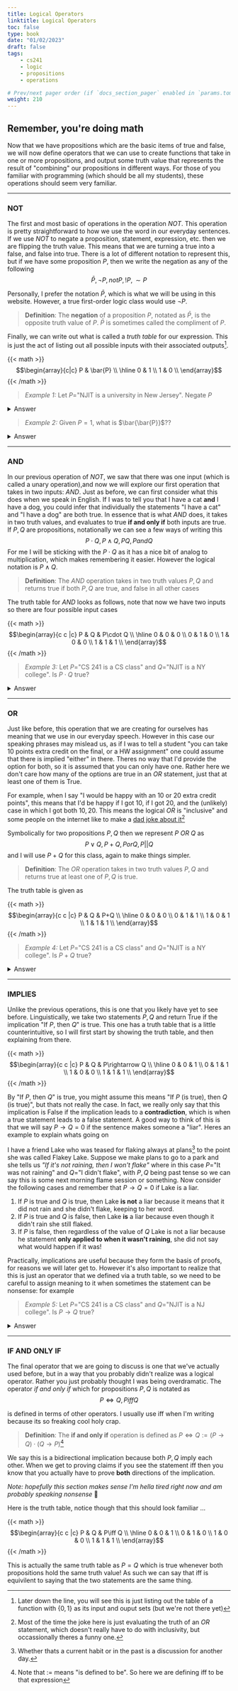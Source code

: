 ```yaml
---
title: Logical Operators
linktitle: Logical Operators
toc: false 
type: book
date: "01/02/2023"
draft: false
tags:
    - cs241
    - logic
    - propositions
    - operations

# Prev/next pager order (if `docs_section_pager` enabled in `params.toml`)
weight: 210
---
```


## Remember, you're doing math

Now that we have propositions which are the basic items of true and false, we will now
define operators that we can use to create functions that take in one or more propositions,
and output some truth value that represents the result of "combining" our propositions in different
ways. For those of you familiar with programming (which should be all my students), these operations
should seem very familiar.

---

### NOT

The first and most basic of operations in the operation $NOT$. This operation is pretty
straightforward to how we use the word in our everyday sentences. If we use $NOT$ to negate
a proposition, statement, expression, etc. then we are flipping the truth value. This means that we
are turning a true into a false, and false into true. There is a lot of different notation to represent
this, but if we have some proposition $P$, then we write the negation as any of the following
$$
\bar{P}, \lnot P, not P, !P, \sim P
$$

Personally, I prefer the notation $\bar{P}$, which is what we will be using in this website.
However, a true first-order logic class would use $\lnot P$.

>__Definition__: The __negation__ of a proposition $P$, notated as $\bar{P}$, is the opposite truth value of $P$. $\bar{P}$ is sometimes called the compliment of $P$.

Finally, we can write out what is called a *truth table* for our expression. This is just the
act of listing out all possible inputs with their associated outputs[^1].

{{< math >}}
$$\begin{array}{c|c}
P & \bar{P} \\ \hline
  0 & 1 \\
  1 & 0 \\
\end{array}$$
{{< /math >}}

>*Example 1:* Let $P=$"NJIT is a university in New Jersey". Negate $P$
<details>
  <summary>Answer</summary>
  The negation in "NJIT is not a university in New Jersey", which has the opposite truth value of the original, as the negation is false.
</details>

>*Example 2:* Given $P=1$, what is $\bar{\bar{P}}$??
<details>
  <summary>Answer</summary>
  First we get the $\bar{P}$, which is $0$ since $P=1$. We then negate that which brings us back to the solution, which is $\bar{\bar{P}}=1$
</details>

---

### AND

In our previous operation of $NOT$, we saw that there was one input (which is called a unary operation),and now we will explore
our first operation that takes in two inputs: $AND$. Just as before, we can first consider what this does when we speak in English.
If I was to tell you that I have a cat __and__ I have a dog, you could infer that individually the statements "I have a cat" and "I have a dog"
are both true. In essence that is what $AND$ does, it takes in two truth values, and evaluates to true __if and only if__ both inputs
are true. If $P,Q$ are propositions, notationally we can see a few ways of writing this
$$
    P\cdot Q, P\land Q, PQ, P and Q
$$
For me I will be sticking with the $P\cdot Q$ as it has a nice bit of analog to multiplication, which makes remembering it easier. However
the logical notation is $P\land Q$.

> __Definition__: The $AND$ operation takes in two truth values $P,Q$ and returns true if both $P,Q$ are true, and false in all other cases

The truth table for $AND$ looks as follows, note that now we have two inputs so there are four possible input cases

{{< math >}}
$$\begin{array}{c c |c}
P & Q & P\cdot Q \\ \hline
  0 & 0 & 0 \\
  0 & 1 & 0 \\
  1 & 0 & 0 \\
  1 & 1 & 1 \\
\end{array}$$
{{< /math >}}

>*Example 3:* Let $P=$"CS 241 is a CS class" and $Q=$"NJIT is a NY college". Is $P\cdot Q$ true?
<details>
  <summary>Answer</summary>
  No, it is not true because while $P$ is true, $Q$ is not
</details>

---

### OR

Just like before, this operation that we are creating for ourselves has meaning that we use in our everyday speech. However in this
case our speaking phrases may mislead us, as if I was to tell a student "you can take 10 points extra credit on the final, or a HW assignment"
one could assume that there is implied "either" in there. Theres no way that I'd provide the option for both, so it is assumed that you
can only have one. Rather here we don't care how many of the options are true in an $OR$ statement, just that at least one of them is True.

For example, when I say "I would be happy with an 10 or 20 extra credit points", this means that I'd be happy if I got $10$, if I got $20$, and the (unlikely) case in which I got both $10, 20$. This means the logical $OR$ is "inclusive" and some people on the internet like to make a [dad joke about it](https://www.reddit.com/r/InclusiveOr/)[^2]

Symbolically for two propositions $P,Q$ then we represent $P$ $OR$ $Q$ as
$$
  P\lor Q, P+Q, P or Q, P||Q
$$
and I will use $P+Q$ for this class, again to make things simpler.

> __Definition__: The $OR$ operation takes in two truth values $P,Q$ and returns true at least one of $P,Q$ is true.

The truth table is given as

{{< math >}}
$$\begin{array}{c c |c}
P & Q & P+Q \\ \hline
  0 & 0 & 0 \\
  0 & 1 & 1 \\
  1 & 0 & 1 \\
  1 & 1 & 1 \\
\end{array}$$
{{< /math >}}

>*Example 4:* Let $P=$"CS 241 is a CS class" and $Q=$"NJIT is a NY college". Is $P+Q$ true?
<details>
  <summary>Answer</summary>
    Yes, because even though NJIT is an NJ college, CS 241 is in fact a CS course. 
</details>

---

### IMPLIES

Unlike the previous operations, this is one that you likely have yet to see before. Linguistically, we take two
statements $P,Q$ and return True if the implication "If $P$, then $Q$" is true. This one
has a truth table that is a little counterintuitive, so I will first start by showing the truth table, and then
explaining from there.

{{< math >}}
$$\begin{array}{c c |c}
P & Q & P\rightarrow Q \\ \hline
  0 & 0 & 1 \\
  0 & 1 & 1 \\
  1 & 0 & 0 \\
  1 & 1 & 1 \\
\end{array}$$
{{< /math >}}

By "If $P$, then $Q$" is true, you might assume this means "If $P$ (is true), then $Q$ (is true)", but thats not really the case. In fact, we really only say that this implication is False if the implication leads to a __contradiction__, which is when a true statement leads to a false statement. A good way to think of this is that we will say $P\rightarrow Q = 0$ if the sentence makes someone a "liar". Heres an example to explain whats going on

I have a friend Lake who was teased for flaking always at plans[^3] to the point she was called Flakey Lake. Suppose we make plans to go to a park and she tells us *"If it's not raining, then I won't flake"* where in this case $P=$"It was not raining" and $Q=$"I didn't flake", with $P,Q$ being past tense so we can say this is some next morning flame session or something. Now consider the following cases and remember that $P\rightarrow Q=0$ if Lake is a liar.

1. If $P$ is true and $Q$ is true, then Lake __is not__ a liar because it means that it did not rain and she didn't flake, keeping to her word.
2. If $P$ is true and $Q$ is false, then Lake __is__ a liar because even though it didn't rain she still flaked.
3. If $P$ is false, then regardless of the value of $Q$ Lake is not a liar because he statement __only applied to when it wasn't raining__, she did not say what would happen if it was!

Practically, implications are useful because they form the basis of proofs, for reasons we will later get to. However it's also important to realize that this is just an operator that we defined via a truth table, so we need to be careful to assign meaning to it when sometimes the statement can be nonsense: for example

>*Example 5:* Let $P=$"CS 241 is a CS class" and $Q=$"NJIT is a NJ college". Is $P\rightarrow Q$ true?
<details>
  <summary>Answer</summary>
    Yes it is true. Even though it doesn't really make sense from a linguistic perspective, both $P,Q$ are true which means the implication is true as well.
</details>

---

### IF AND ONLY IF

The final operator that we are going to discuss is one that we've actually used before, but in a way that you probably didn't realize was a logical operator. Rather you just probably thought I was being overdramatic. The operator *if and only if* which for propositions $P,Q$ is notated as
$$
P\iff Q, P iff Q
$$

is defined in terms of other operators. I usually use iff when I'm writing because its so freaking cool holy crap.

> __Definition__: The __if and only if__ operation is defined as $P\iff Q := (P\rightarrow Q)\cdot (Q\rightarrow P)$[^4]

We say this is a bidirectional implication because both $P,Q$ imply each other. When we get to proving claims if you see the statement iff then you know that you actually have to prove __both__ directions of the implication.

*Note: hopefully this section makes sense I'm hella tired right now and am probably speaking nonsense* 😬

Here is the truth table, notice though that this should look familiar ...

{{< math >}}
$$\begin{array}{c c |c}
P & Q & P\iff Q \\ \hline
  0 & 0 & 1 \\
  0 & 1 & 0 \\
  1 & 0 & 0 \\
  1 & 1 & 1 \\
\end{array}$$
{{< /math >}}

This is actually the same truth table as $P=Q$ which is true whenever both propositions hold the same truth value! As such we can say that iff is equivilent to saying that the two statements are the same thing.

[^1]: Later down the line, you will see this is just listing out the table of a function with $\{0,1\}$ as its input and ouput sets (but we're not there yet)

[^2]: Most of the time the joke here is just evaluating the truth of an $OR$ statement, which doesn't really have to do with inclusivity, but occassionally theres a funny one.

[^3]: Whether thats a current habit or in the past is a discussion for another day.

[^4]: Note that $:=$ means "is defined to be". So here we are defining iff to be that expression
